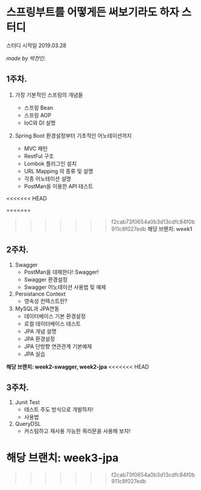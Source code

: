 # 스프링부트를 어떻게든 써보기라도 하자 스터디

스터디 시작일 2019.03.28

*made by 박찬인.*

## 1주차.

1. 가장 기본적인 스프링의 개념들

   - 스프링 Bean
   - 스프링 AOP
   - IoC와 DI 설명

2. Spring Boot 환경설정부터 기초적인 어노테이션까지

   - MVC 패턴
   - RestFul 구조
   - Lombok 플러그인 설치
   - URL Mapping 의 종류 및 설명
   - 각종 어노테이션 설명
   - PostMan을 이용한 API 테스트

<<<<<<< HEAD

=======
>>>>>>> f2cab73f0654a0b3d13cdfc84f0b911c8f027edb
**해당 브랜치: week1**

## 2주차.

1. Swagger
   - PostMan을 대체한다! Swagger!
   - Swagger 환경설정
   - Swagger 어노테이션 사용법 및 예제
2. Persistance Context
   - 영속성 컨텍스트란?
3. MySQL과 JPA연동
   - 데이터베이스 기본 환경설정
   - 로컬 데이터베이스 테스트
   - JPA 개념 설명
   - JPA 환경설정
   - JPA 단방향 연관관계 기본예제
   - JPA 실습

**해당 브랜치: week2-swagger, week2-jpa**
<<<<<<< HEAD



## 3주차.

1. Junit Test
   - 테스트 주도 방식으로 개발하자!
   - 사용법
2. QueryDSL
   - 커스텀하고 재사용 가능한 쿼리문을 사용해 보자!

**해당 브랜치: week3-jpa**
=======
>>>>>>> f2cab73f0654a0b3d13cdfc84f0b911c8f027edb

